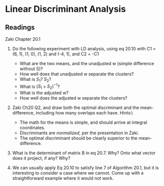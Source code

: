 # Linear Discriminant Analysis

## Readings

Zaki Chapter 20.1

1. Do the following experiment with LD analysis, using eq 20.10 with C1 = (6, 1), (1, 0), (1, 2) and (-4, 1), and C2 = -C1
    * What are the two means, and the unadjusted w (simple difference without S)?
    * How well does that unadjusted w separate the clusters?  
    * What is $S_1$? $S_2$? 
    * What is $(S_1+S_2)^{-1}$? 
    * What is the adjusted w? 
    * How well does the adjusted w separate the clusters? 

2. Zaki Ch20 Q2, and draw both the optimal discriminant and the 
mean-difference, including how many overlaps each have. Hints:\

    * The math for the means is simple, and should arrive at integral coordinates.
    * Discriminants are *normalized*, per the presentation in Zaki.
    * The optimal discriminant should be clearly superior to the mean-difference.
    
3. What is the determinant of matrix B in eq 20.7.  Why?  Onto what vector 
does it project, if any?  Why?

4. We can usually apply Eq 20.10 to satisfy line 7 of Algorithm 20.1, but it is interesting to consider a case where we cannot.  Come up with a straightforward example where it would not work.

